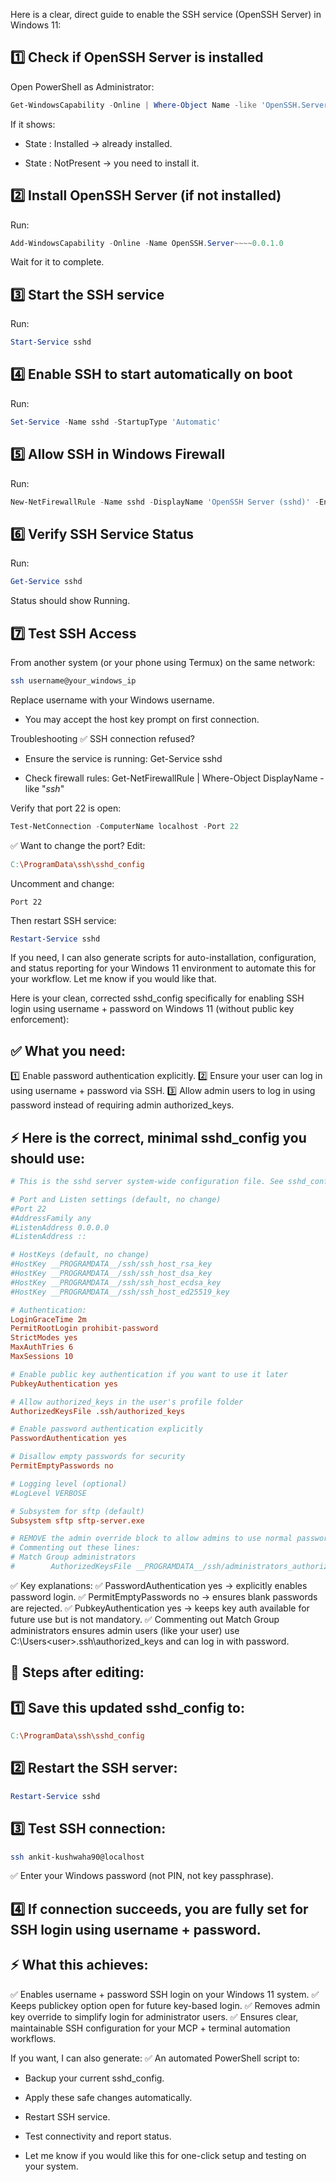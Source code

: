Here is a clear, direct guide to enable the SSH service (OpenSSH Server) in Windows 11:

## 1️⃣ Check if OpenSSH Server is installed
Open PowerShell as Administrator:

```powershell
Get-WindowsCapability -Online | Where-Object Name -like 'OpenSSH.Server*'
```
If it shows:

- State : Installed → already installed.

-  State : NotPresent → you need to install it.

## 2️⃣ Install OpenSSH Server (if not installed)
Run:

```powershell
Add-WindowsCapability -Online -Name OpenSSH.Server~~~~0.0.1.0
```
Wait for it to complete.

## 3️⃣ Start the SSH service
Run:

```powershell
Start-Service sshd
```
## 4️⃣ Enable SSH to start automatically on boot
Run:

```powershell
Set-Service -Name sshd -StartupType 'Automatic'
```
## 5️⃣ Allow SSH in Windows Firewall
Run:

```powershell
New-NetFirewallRule -Name sshd -DisplayName 'OpenSSH Server (sshd)' -Enabled True -Direction Inbound -Protocol TCP -Action Allow -LocalPort 22
```
## 6️⃣ Verify SSH Service Status
Run:

```powershell
Get-Service sshd
```
Status should show Running.

## 7️⃣ Test SSH Access
From another system (or your phone using Termux) on the same network:

```bash
ssh username@your_windows_ip
```
Replace username with your Windows username.

- You may accept the host key prompt on first connection.

Troubleshooting
✅ SSH connection refused?

- Ensure the service is running: Get-Service sshd

- Check firewall rules: Get-NetFirewallRule | Where-Object DisplayName -like "*ssh*"

Verify that port 22 is open:

```powershell
Test-NetConnection -ComputerName localhost -Port 22
```
✅ Want to change the port?
Edit:

```makefile
C:\ProgramData\ssh\sshd_config
```
Uncomment and change:

```nginx
Port 22
```
Then restart SSH service:

```powershell
Restart-Service sshd
```
If you need, I can also generate scripts for auto-installation, configuration, and status reporting for your Windows 11 environment to automate this for your workflow. Let me know if you would like that.

Here is your clean, corrected sshd_config specifically for enabling SSH login using username + password on Windows 11 (without public key enforcement):

## ✅ What you need:
1️⃣ Enable password authentication explicitly.
2️⃣ Ensure your user can log in using username + password via SSH.
3️⃣ Allow admin users to log in using password instead of requiring admin authorized_keys.

## ⚡ Here is the correct, minimal sshd_config you should use:
```ini
# This is the sshd server system-wide configuration file. See sshd_config(5).

# Port and Listen settings (default, no change)
#Port 22
#AddressFamily any
#ListenAddress 0.0.0.0
#ListenAddress ::

# HostKeys (default, no change)
#HostKey __PROGRAMDATA__/ssh/ssh_host_rsa_key
#HostKey __PROGRAMDATA__/ssh/ssh_host_dsa_key
#HostKey __PROGRAMDATA__/ssh/ssh_host_ecdsa_key
#HostKey __PROGRAMDATA__/ssh/ssh_host_ed25519_key

# Authentication:
LoginGraceTime 2m
PermitRootLogin prohibit-password
StrictModes yes
MaxAuthTries 6
MaxSessions 10

# Enable public key authentication if you want to use it later
PubkeyAuthentication yes

# Allow authorized_keys in the user's profile folder
AuthorizedKeysFile .ssh/authorized_keys

# Enable password authentication explicitly
PasswordAuthentication yes

# Disallow empty passwords for security
PermitEmptyPasswords no

# Logging level (optional)
#LogLevel VERBOSE

# Subsystem for sftp (default)
Subsystem sftp sftp-server.exe

# REMOVE the admin override block to allow admins to use normal password login
# Commenting out these lines:
# Match Group administrators
#        AuthorizedKeysFile __PROGRAMDATA__/ssh/administrators_authorized_keys
```
✅ Key explanations:
✅ PasswordAuthentication yes → explicitly enables password login.
✅ PermitEmptyPasswords no → ensures blank passwords are rejected.
✅ PubkeyAuthentication yes → keeps key auth available for future use but is not mandatory.
✅ Commenting out Match Group administrators ensures admin users (like your user) use C:\Users\<user>\.ssh\authorized_keys and can log in with password.

## 🚀 Steps after editing:
## 1️⃣ Save this updated sshd_config to:

```makefile
C:\ProgramData\ssh\sshd_config
```
## 2️⃣ Restart the SSH server:

```powershell
Restart-Service sshd
```
## 3️⃣ Test SSH connection:

```bash
ssh ankit-kushwaha90@localhost
```
✅ Enter your Windows password (not PIN, not key passphrase).

## 4️⃣ If connection succeeds, you are fully set for SSH login using username + password.

## ⚡ What this achieves:
✅ Enables username + password SSH login on your Windows 11 system.
✅ Keeps publickey option open for future key-based login.
✅ Removes admin key override to simplify login for administrator users.
✅ Ensures clear, maintainable SSH configuration for your MCP + terminal automation workflows.

If you want, I can also generate:
✅ An automated PowerShell script to:

- Backup your current sshd_config.

- Apply these safe changes automatically.

- Restart SSH service.

- Test connectivity and report status.

- Let me know if you would like this for one-click setup and testing on your system.
